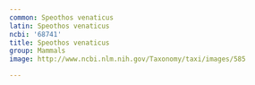 ```yaml
---
common: Speothos venaticus
latin: Speothos venaticus
ncbi: '68741'
title: Speothos venaticus
group: Mammals
image: http://www.ncbi.nlm.nih.gov/Taxonomy/taxi/images/585

---
```

